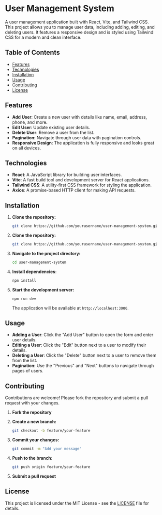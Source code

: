 # User Management System

A user management application built with React, Vite, and Tailwind CSS. This project allows you to manage user data, including adding, editing, and deleting users. It features a responsive design and is styled using Tailwind CSS for a modern and clean interface.

## Table of Contents

- [Features](#features)
- [Technologies](#technologies)
- [Installation](#installation)
- [Usage](#usage)
- [Contributing](#contributing)
- [License](#license)

## Features

- **Add User**: Create a new user with details like name, email, address, phone, and more.
- **Edit User**: Update existing user details.
- **Delete User**: Remove a user from the list.
- **Pagination**: Navigate through user data with pagination controls.
- **Responsive Design**: The application is fully responsive and looks great on all devices.

## Technologies

- **React**: A JavaScript library for building user interfaces.
- **Vite**: A fast build tool and development server for React applications.
- **Tailwind CSS**: A utility-first CSS framework for styling the application.
- **Axios**: A promise-based HTTP client for making API requests.

## Installation

1. **Clone the repository:**

   ```bash
   git clone https://github.com/yourusername/user-management-system.git


1. **Clone the repository:**

   ```bash
   git clone https://github.com/yourusername/user-management-system.git
   ```

2. **Navigate to the project directory:**

   ```bash
   cd user-management-system
   ```

3. **Install dependencies:**

   ```bash
   npm install
   ```

4. **Start the development server:**

   ```bash
   npm run dev
   ```

   The application will be available at `http://localhost:3000`.

## Usage

- **Adding a User**: Click the "Add User" button to open the form and enter user details.
- **Editing a User**: Click the "Edit" button next to a user to modify their details.
- **Deleting a User**: Click the "Delete" button next to a user to remove them from the list.
- **Pagination**: Use the "Previous" and "Next" buttons to navigate through pages of users.

## Contributing

Contributions are welcome! Please fork the repository and submit a pull request with your changes.

1. **Fork the repository**
2. **Create a new branch:**

   ```bash
   git checkout -b feature/your-feature
   ```

3. **Commit your changes:**

   ```bash
   git commit -m "Add your message"
   ```

4. **Push to the branch:**

   ```bash
   git push origin feature/your-feature
   ```

5. **Submit a pull request**

## License

This project is licensed under the MIT License - see the [LICENSE](LICENSE) file for details.

